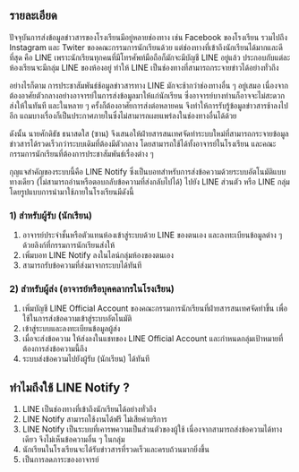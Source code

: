 ## รายละเอียด
ปัจจุบันการส่งข้อมูลข่าวสารของโรงเรียนมีอยู่หลายช่องทาง เช่น Facebook ของโรงเรียน รวมไปถึง Instagram และ Twiter ของคณะกรรมการนักเรียนด้วย แต่ช่องทางที่เข้าถึงนักเรียนได้มากและดีที่สุด คือ LINE เพราะนักเรียนทุกคนที่มีโทรศัพท์มือถือก็มักจะมีบัญชี LINE อยู่แล้ว ประกอบกับแต่ละห้องเรียนจะมีกลุ่ม LINE ของห้องอยู่ ทำให้ LINE เป็นช่องทางที่สามารถกระจายข่าวได้อย่างทั่วถึง

อย่างไรก็ตาม การประชาสัมพันธ์ช้อมูลข่าวสารทาง LINE มักจะช้ากว่าช่องทางอื่น ๆ อยู่เสมอ เนื่องจากต้องอาศัยตัวกลางอย่างอาจารย์ในการส่งข้อมูลมาให้แก่นักเรียน ซึ่งอาจารย์บางท่านก็อาจจะไม่สะดวกส่งให้ในทันที และในหลาย ๆ ครั้งก็ต้องอาศัยการส่งต่อหลายคน จึงทำให้การรับรู้ข้อมูลข่าวสารช้าลงไปอีก แถมบางเรื่องก็เป็นประกาศภายในซึ่งไม่สามารถเผยแพร่ลงในช่องทางอื่นได้ด้วย

ดังนั้น นายศักดิธัช ธนาสดใส (ซาน) จึงเสนอให้ฝ่ายสารสนเทศจัดทำระบบใหม่ที่สามารถกระจายข้อมูลข่าวสารได้รวดเร็วกว่าระบบเดิมที่ต้องมีตัวกลาง โดยสามารถใช้ได้ทั้งอาจารย์ในโรงเรียน และคณะกรรมการนักเรียนที่ต้องการประชาสัมพันธ์เรื่องต่าง ๆ

กุญแจสำคัญของระบบนี้คือ LINE Notify ซึ่งเป็นบอทสำหรับการส่งข้อความด้วยระบบอัตโนมัติแบบทางเดียว (ไม่สามารถอ่านหรือตอบกลับข้อความที่ส่งกลับไปได้) ไปยัง LINE ส่วนตัว หรือ LINE กลุ่ม โดยรูปแบบการนำมาใช้ภายในโรงเรียนมีดังนี้

### 1) สำหรับผู้รับ (นักเรียน)
1. อาจารย์ประจำชั้นหรือตัวแทนห้องเข้าสู่ระบบด้วย LINE ของตนเอง และลงทะเบียนข้อมูลต่าง ๆ ด้วยลิงก์ที่กรรมการนักเรียนส่งให้
2. เพิ่มบอท LINE Notify ลงในไลน์กลุ่มห้องของตนเอง
3. สามารถรับข้อความที่ส่งมาจากระบบได้ทันที

### 2) สำหรับผู้ส่ง (อาจารย์หรือบุคคลากรในโรงเรียน)
1. เพิ่มบัญชี LINE Official Account ของคณะกรรมการนักเรียนที่ฝ่ายสารสนเทศจัดทำขึ้น เพื่อใช้ในการส่งข้อความเข้าสู่ระบบอัตโนมัติ
2. เข้าสู่ระบบและลงทะเบียนข้อมูลผู้ส่ง
3. เมื่อจะส่งข้อความ ให้ส่งลงในแชทของ LINE Official Account และกำหนดกลุ่มเป้าหมายที่ต้องการส่งข้อความนี้ถึง
4. ระบบส่งข้อความไปยังผู้รับ (นักเรียน) ได้ทันที

## ทำไมถึงใช้ LINE Notify ?
1. LINE เป็นช่องทางที่เข้าถึงนักเรียนได้อย่างทั่วถึง
2. LINE Notify สามารถใช้งานได้ฟรี ไม่เสียค่าบริการ
3. LINE Notify เป็นระบบที่เคารพความเป็นส่วนตัวของผู้ใช้ เนื่องจากสามารถส่งข้อความได้ทางเดียว จึงไม่เห็นข้อความอื่น ๆ ในกลุ่ม
4. นักเรียนในโรงเรียนจะได้รับข่าวสารที่รวดเร็วและครบถ้วนมากยิ่งขึ้น
5. เป็นการลดภาระของอาจารย์
<!--stackedit_data:
eyJoaXN0b3J5IjpbMTIwMDg2OTg1MCwxOTkxNjYzNTczLC0xMT
g3Nzc3ODU4LC0xNjY4MzUyNDIyLC05Njg3NDgzMywxNzQzNjcy
NTExLC0xNDI5MjYyMDgyLC05NTA5MzQzMTBdfQ==
-->
